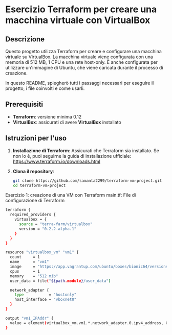 # Esercizio Terraform per creare una macchina virtuale con VirtualBox

## Descrizione

Questo progetto utilizza Terraform per creare e configurare una macchina virtuale su VirtualBox. La macchina virtuale viene configurata con una memoria di 512 MB, 1 CPU e una rete host-only. È anche configurata per utilizzare un'immagine di Ubuntu, che viene caricata durante il processo di creazione.

In questo README, spiegherò tutti i passaggi necessari per eseguire il progetto, i file coinvolti e come usarli.

## Prerequisiti

- **Terraform**: versione minima 0.12
- **VirtualBox**: assicurati di avere **VirtualBox** installato

## Istruzioni per l'uso

1. **Installazione di Terraform**:
   Assicurati che Terraform sia installato. Se non lo è, puoi seguirne la guida di installazione ufficiale: https://www.terraform.io/downloads.html

2. **Clona il repository**:
   ```bash
   git clone https://github.com/samanta2299/terraform-vm-project.git
   cd terraform-vm-project

Esercizio 1: creazione di una VM con Terraform
main.tf: File di configurazione di Terraform
```bash
terraform {
  required_providers {
    virtualbox = {
      source = "terra-farm/virtualbox"
      version = "0.2.2-alpha.1"
    }
  }
}

resource "virtualbox_vm" "vm1" {
  count     = 1
  name      = "vm1"
  image     = "https://app.vagrantup.com/ubuntu/boxes/bionic64/versions/20180903.0.0/providers/virtualbox.box"
  cpus      = 1
  memory    = "512 mib"
  user_data = file("${path.module}/user_data")

  network_adapter {
    type           = "hostonly"
    host_interface = "vboxnet0"
  }
}

output "vm1_IPAddr" {
  value = element(virtualbox_vm.vm1.*.network_adapter.0.ipv4_address, 0)
}

